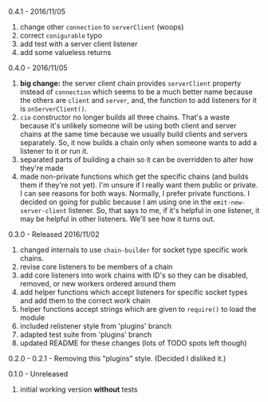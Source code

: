 0.4.1 - 2016/11/05

1. change other `connection` to `serverClient` (woops)
2. correct `conigurable` typo
3. add test with a server client listener
4. add some valueless returns

0.4.0 - 2016/11/05

1. **big change:** the server client chain provides `serverClient` property instead of `connection` which seems to be a much better name because the others are `client` and `server`, and, the function to add listeners for it is `onServerClient()`.
2. `cio` constructor no longer builds all three chains. That's a waste because it's unlikely someone will be using both client and server chains at the same time because we usually build clients and servers separately. So, it now builds a chain only when someone wants to add a listener to it or run it.
3. separated parts of building a chain so it can be overridden to alter how they're made
4. made non-private functions which get the specific chains (and builds them if they're not yet). I'm unsure if I really want them public or private. I can see reasons for both ways. Normally, I prefer private functions. I decided on going for public because I am using one in the `emit-new-server-client` listener. So, that says to me, if it's helpful in one listener, it may be helpful in other listeners. We'll see how it turns out.


0.3.0 - Released 2016/11/02

1. changed internals to use `chain-builder` for socket type specific work chains.
2. revise core listeners to be members of a chain
3. add core listeners into work chains with ID's so they can be disabled, removed, or new workers ordered around them
4. add helper functions which accept listeners for specific socket types and add them to the correct work chain
5. helper functions accept strings which are given to `require()` to load the module
6. included relistener style from 'plugins' branch
7. adapted test suite from 'plugins' branch
8. updated README for these changes (lots of TODO spots left though)


0.2.0 - 0.2.1 - Removing this "plugins" style. (Decided I disliked it.)

0.1.0 - Unreleased

1. initial working version **without** tests
